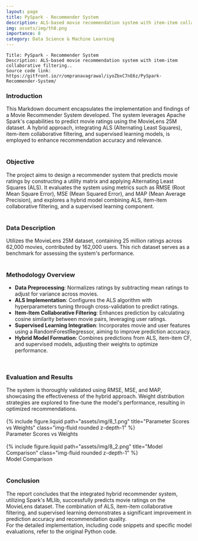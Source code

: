 ```yaml
---
layout: page
title: PySpark - Recommender System
description: ALS-based movie recommendation system with item-item collaborative filtering.
img: assets/img/th8.png
importance: 8
category: Data Science & Machine Learning
---
```


    Title: PySpark - Recommender System
    Description: ALS-based movie recommendation system with item-item collaborative filtering.. 
    Source code link: https://gitfront.io/r/ompranavagrawal/iyoZbxC7nE6z/PySpark-Recommender-System/

<div class="row"><h3>Introduction</h3></div>
<div class="row">
    This Markdown document encapsulates the implementation and findings of a Movie Recommender System developed. The system leverages Apache Spark's capabilities to predict movie ratings using the MovieLens 25M dataset. A hybrid approach, integrating ALS (Alternating Least Squares), item-item collaborative filtering, and supervised learning models, is employed to enhance recommendation accuracy and relevance.
</div><br>
<div class="row"><h3>Objective</h3></div>
<div class="row">
    The project aims to design a recommender system that predicts movie ratings by constructing a utility matrix and applying Alternating Least Squares (ALS). It evaluates the system using metrics such as RMSE (Root Mean Square Error), MSE (Mean Squared Error), and MAP (Mean Average Precision), and explores a hybrid model combining ALS, item-item collaborative filtering, and a supervised learning component.
</div><br>
<div class="row"><h3>Data Description</h3></div>
<div class="row">
    Utilizes the MovieLens 25M dataset, containing 25 million ratings across 62,000 movies, contributed by 162,000 users. This rich dataset serves as a benchmark for assessing the system's performance.
</div><br>
<div class="row"><h3>Methodology Overview</h3></div>
<div class="row">
    <ul>
    <li><b>Data Preprocessing</b>: Normalizes ratings by subtracting mean ratings to adjust for variance across movies.</li>
    <li><b>ALS Implementation</b>: Configures the ALS algorithm with hyperparameters tuning through cross-validation to predict ratings.</li>
    <li><b>Item-Item Collaborative Filtering</b>: Enhances prediction by calculating cosine similarity between movie pairs, leveraging user ratings.</li>
    <li><b>Supervised Learning Integration</b>: Incorporates movie and user features using a RandomForestRegressor, aiming to improve prediction accuracy.</li>
    <li><b>Hybrid Model Formation</b>: Combines predictions from ALS, item-item CF, and supervised models, adjusting their weights to optimize performance.</li>
    </ul>
</div><br>
<div class="row"><h3>Evaluation and Results</h3></div>
<div class="row">
    The system is thoroughly validated using RMSE, MSE, and MAP, showcasing the effectiveness of the hybrid approach. Weight distribution strategies are explored to fine-tune the model's performance, resulting in optimized recommendations.
</div><br>

<div class="row">
    <div class="mt-3 mt-md-0 mx-auto">
        {% include figure.liquid path="assets/img/8_1.png" title="Parameter Scores vs Weights" class="img-fluid rounded z-depth-1" %}
    </div>
</div>
<div class="caption">
       Parameter Scores vs Weights
</div><br>
<div class="row">
    <div class="mt-3 mt-md-0 mx-auto">
        {% include figure.liquid path="assets/img/8_2.png" title="Model Comparison" class="img-fluid rounded z-depth-1" %}
    </div>
</div>
<div class="caption">
        Model Comparison
</div><br>

<div class="row"><h3>Conclusion</h3></div>
<div class="row">
   The report concludes that the integrated hybrid recommender system, utilizing Spark's MLlib, successfully predicts movie ratings on the MovieLens dataset. The combination of ALS, item-item collaborative filtering, and supervised learning demonstrates a significant improvement in prediction accuracy and recommendation quality.<br>
   For the detailed implementation, including code snippets and specific model evaluations, refer to the original Python code.

</div><br>

